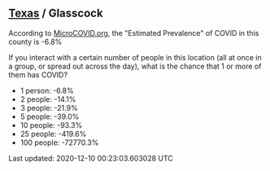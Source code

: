 
## [Texas](/united-states/texas) / Glasscock

According to [MicroCOVID.org](http://microcovid.org),
the "Estimated Prevalence" of COVID in this county is -6.8%

If you interact with a certain number of people in this location
(all at once in a group, or spread out across the day), what is the chance that
1 or more of them has COVID?

- 1 person: -6.8%
- 2 people: -14.1%
- 3 people: -21.9%
- 5 people: -39.0%
- 10 people: -93.3%
- 25 people: -419.6%
- 100 people: -72770.3%

Last updated: 2020-12-10 00:23:03.603028 UTC
